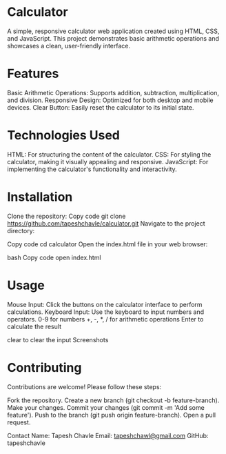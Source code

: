 # Calculator
A simple, responsive calculator web application created using HTML, CSS, and JavaScript. This project demonstrates basic arithmetic operations and showcases a clean, user-friendly interface.

# Features
Basic Arithmetic Operations: Supports addition, subtraction, multiplication, and division.
Responsive Design: Optimized for both desktop and mobile devices.
Clear Button: Easily reset the calculator to its initial state.

# Technologies Used
HTML: For structuring the content of the calculator.
CSS: For styling the calculator, making it visually appealing and responsive.
JavaScript: For implementing the calculator's functionality and interactivity.

# Installation
Clone the repository:
Copy code
git clone https://github.com/tapeshchavle/calculator.git
Navigate to the project directory:

Copy code
cd calculator
Open the index.html file in your web browser:

bash
Copy code
open index.html

# Usage
Mouse Input: Click the buttons on the calculator interface to perform calculations.
Keyboard Input: Use the keyboard to input numbers and operators.
0-9 for numbers
+, -, *, / for arithmetic operations
Enter to calculate the result

clear to clear the input
Screenshots

# Contributing
Contributions are welcome! Please follow these steps:

Fork the repository.
Create a new branch (git checkout -b feature-branch).
Make your changes.
Commit your changes (git commit -m 'Add some feature').
Push to the branch (git push origin feature-branch).
Open a pull request.

Contact
Name: Tapesh Chavle
Email: tapeshchawl@gmail.com
GitHub: tapeshchavle
